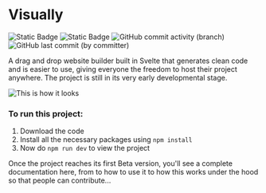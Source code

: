 # Visually

![Static Badge](https://img.shields.io/badge/Framework%20-%20Svelte%20-%20%23F73C00) ![Static Badge](https://img.shields.io/badge/Language%20-%20TypeScript%20-%20%231082C3) ![GitHub commit activity (branch)](https://img.shields.io/github/commit-activity/m/git002/visually) ![GitHub last commit (by committer)](https://img.shields.io/github/last-commit/git002/visually)

A drag and drop website builder built in Svelte that generates clean code and is easier to use, giving everyone the freedom to host their project anywhere. The project is still in its very early developmental stage.

![This is how it looks](https://i.ibb.co/jbKB5Ky/Screenshot-from-2023-11-18-18-04-27.png)

### To run this project:

1. Download the code
2. Install all the necessary packages using `npm install`
3. Now do `npm run dev` to view the project

Once the project reaches its first Beta version, you'll see a complete documentation here, from to how to use it to how this works under the hood so that people can contribute...
